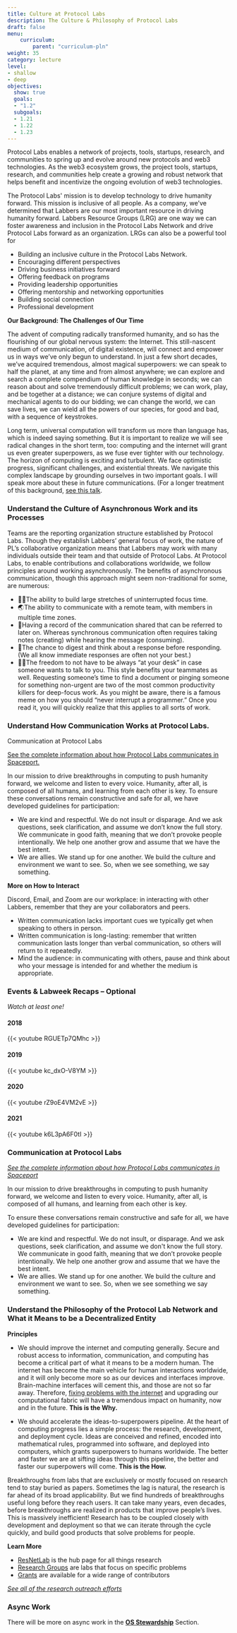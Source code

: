 ```yaml
---
title: Culture at Protocol Labs
description: The Culture & Philosophy of Protocol Labs
draft: false
menu:
    curriculum:
        parent: "curriculum-pln"
weight: 35
category: lecture
level:
- shallow
- deep
objectives:
  show: true
  goals:
  - "1.2"
  subgoals:
  - 1.21
  - 1.22
  - 1.23
---
```


Protocol Labs enables a network of projects, tools, startups, research, and communities to spring up and evolve around new protocols and web3 technologies. As the web3 ecosystem grows, the project tools, startups, research, and communities help create a growing and robust network that helps benefit and incentivize the ongoing evolution of web3 technologies.

The Protocol Labs' mission is to develop technology to drive humanity forward. This mission is inclusive of all people. As a company, we’ve determined that Labbers are our most important resource in driving humanity forward. Labbers Resource Groups (LRG) are one way we can foster awareness and inclusion in the Protocol Labs Network and drive Protocol Labs forward as an organization. LRGs can also be a powerful tool for

* Building an inclusive culture in the Protocol Labs Network.
* Encouraging different perspectives
* Driving business initiatives forward
* Offering feedback on programs
* Providing leadership opportunities
* Offering mentorship and networking opportunities
* Building social connection
* Professional development

**Our Background: The Challenges of Our Time**

The advent of computing radically transformed humanity, and so has the flourishing of our global nervous system: the Internet. This still-nascent medium of communication, of digital existence, will connect and empower us in ways we’ve only begun to understand. In just a few short decades, we’ve acquired tremendous, almost magical superpowers: we can speak to half the planet, at any time and from almost anywhere; we can explore and search a complete compendium of human knowledge in seconds; we can reason about and solve tremendously difficult problems; we can work, play, and be together at a distance; we can conjure systems of digital and mechanical agents to do our bidding; we can change the world, we can save lives, we can wield all the powers of our species, for good and bad, with a sequence of keystrokes.

Long term, universal computation will transform us more than language has, which is indeed saying something. But it is important to realize we will see radical changes in the short term, too: computing and the internet will grant us even greater superpowers, as we fuse ever tighter with our technology.
The horizon of computing is exciting and turbulent. We face optimistic progress, significant challenges, and existential threats. We navigate this complex landscape by grounding ourselves in two important goals. I will speak more about these in future communications. (For a longer treatment of this background, [see this talk](https://www.youtube.com/watch?v=jONZtXMu03w&t=554s).

### Understand the Culture of Asynchronous Work and its Processes

Teams are the reporting organization structure established by Protocol Labs. Though they establish Labbers’ general focus of work, the nature of PL’s collaborative organization means that Labbers may work with many individuals outside their team and that outside of Protocol Labs.
At Protocol Labs, to enable contributions and collaborations worldwide, we follow principles around working asynchronously.
The benefits of asynchronous communication, though this approach might seem non-traditional for some, are numerous:
* 👩‍💻The ability to build large stretches of uninterrupted focus time.
* 🌏The ability to communicate with a remote team, with members in multiple time zones.
* 📑Having a record of the communication shared that can be referred to later on. Whereas synchronous communication often requires taking notes (creating) while hearing the message (consuming).
* 🤔The chance to digest and think about a response before responding. (We all know immediate responses are often not your best.)
* 🚴‍♂️The freedom to not have to be always “at your desk” in case someone wants to talk to you.
This style benefits your teammates as well. Requesting someone’s time to find a document or pinging someone for something non-urgent are two of the most common productivity killers for deep-focus work. As you might be aware, there is a famous meme on how you should “never interrupt a programmer.” Once you read it, you will quickly realize that this applies to all sorts of work.

### Understand How Communication Works at Protocol Labs.
Communication at Protocol Labs

[See the complete information about how Protocol Labs communicates in Spaceport.](https://protocol.almanac.io/docs/communication-t5gNj2sm6jShmc8ZGmGxvmB9Iw1WNCCU)

In our mission to drive breakthroughs in computing to push humanity forward, we welcome and listen to every voice. Humanity, after all, is composed of all humans, and learning from each other is key.
To ensure these conversations remain constructive and safe for all, we have developed guidelines for participation:
* We are kind and respectful. We do not insult or disparage. And we ask questions, seek clarification, and assume we don’t know the full story. We communicate in good faith, meaning that we don’t provoke people intentionally. We help one another grow and assume that we have the best intent.
* We are allies. We stand up for one another. We build the culture and environment we want to see. So, when we see something, we say something.

**More on How to Interact**

Discord, Email, and Zoom are our workplace: in interacting with other Labbers, remember that they are your collaborators and peers.
* Written communication lacks important cues we typically get when speaking to others in person.
* Written communication is long-lasting: remember that written communication lasts longer than verbal communication, so others will return to it repeatedly.
* Mind the audience: in communicating with others, pause and think about who your message is intended for and whether the medium is appropriate.

### Events & Labweek Recaps – Optional

_Watch at least one!_

#### 2018

{{< youtube RGUETp7QMhc >}}

#### 2019

{{< youtube kc_dxO-V8YM >}}

#### 2020

{{< youtube rZ9oE4VM2vE >}}

#### 2021

{{< youtube k6L3pA6F0tI >}}

### Communication at Protocol Labs

[_See the complete information about how Protocol Labs communicates in Spaceport_](https://protocol.almanac.io/docs/communication-t5gNj2sm6jShmc8ZGmGxvmB9Iw1WNCCU)

In our mission to drive breakthroughs in computing to push humanity forward, we welcome and listen to every voice. Humanity, after all, is composed of all humans, and learning from each other is key.

To ensure these conversations remain constructive and safe for all, we have developed guidelines for participation:

* We are kind and respectful. We do not insult, or disparage. And we ask questions, seek clarification, and assume we don't know the full story. We communicate in good faith, meaning that we don’t provoke people intentionally. We help one another grow and assume that we have the best intent.
* We are allies. We stand up for one another. We build the culture and environment we want to see. So, when we see something we say something.

### Understand the Philosophy of the Protocol Lab Network and What it Means to be a Decentralized Entity
**Principles**

* We should improve the internet and computing generally. Secure and robust access to information, communication, and computing has become a critical part of what it means to be a modern human. The internet has become the main vehicle for human interactions worldwide, and it will only become more so as our devices and interfaces improve. Brain-machine interfaces will cement this, and those are not so far away. Therefore, [fixing problems with the internet](https://www.youtube.com/watch?v=2RCwZDRwk48&t=568s) and upgrading our computational fabric will have a tremendous impact on humanity, now and in the future. **This is the Why.**

* We should accelerate the ideas-to-superpowers pipeline. At the heart of computing progress lies a simple process: the research, development, and deployment cycle. Ideas are conceived and refined, encoded into mathematical rules, programmed into software, and deployed into computers, which grants superpowers to humans worldwide. The better and faster we are at sifting ideas through this pipeline, the better and faster our superpowers will come. **This is the How.**

Breakthroughs from labs that are exclusively or mostly focused on research tend to stay buried as papers. Sometimes the lag is natural, the research is far ahead of its broad applicability. But we find hundreds of breakthroughs useful long before they reach users. It can take many years, even decades, before breakthroughs are realized in products that improve people’s lives. This is massively inefficient! Research has to be coupled closely with development and deployment so that we can iterate through the cycle quickly, and build good products that solve problems for people.

**Learn More**

* [ResNetLab](https://research.protocol.ai) is the hub page for all things research
* [Research Groups](https://research.protocol.ai/groups/) are labs that focus on specific problems
* [Grants](https://grants.protocol.ai) are available for a wide range of contributors

[_See all of the research outreach efforts_](https://research.protocol.ai/outreach/)

### Async Work

There will be more on async work in the [**OS Stewardship**](https://github.com/protocol/launchpad/blob/gitbook/docs/protocol-labs-network/os-stewardship.md) Section.
